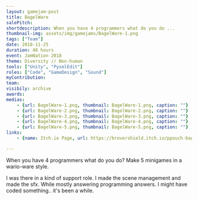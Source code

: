 ```yaml
---
layout: gamejam-post
title: BagelWare
salePitch: 
shortdescription: When you have 4 programmers what do you do ...
thumbnail-img: assets/img/gamejams/BagelWare-1.png
tags: ["Team"]
date: 2018-11-25
duration: 48 hours
event: JamNation 2018
theme: Diversity // Non-human
tools: ["Unity", "PyxelEdit"]
roles: ["Code", "GameDesign", "Sound"]
myContribution: 
team: 
visibily: archive
awards: 
medias: 
    - {url: BagelWare-1.png, thumbnail: BagelWare-1.png, caption: ""}
    - {url: BagelWare-2.png, thumbnail: BagelWare-2.png, caption: ""}
    - {url: BagelWare-3.png, thumbnail: BagelWare-3.png, caption: ""}
    - {url: BagelWare-4.png, thumbnail: BagelWare-4.png, caption: ""}
    - {url: BagelWare-5.png, thumbnail: BagelWare-5.png, caption: ""}
links: 
    - {name: Itch.io Page, url: https://brovershield.itch.io/ppouch-bagelware}

---
```

When you have 4 programmers what do you do? Make 5 minigames in a wario-ware style.

I was there in a kind of support role. I made the scene management and made the sfx. While mostly answering programming answers. I might have coded something.. it's been a while.